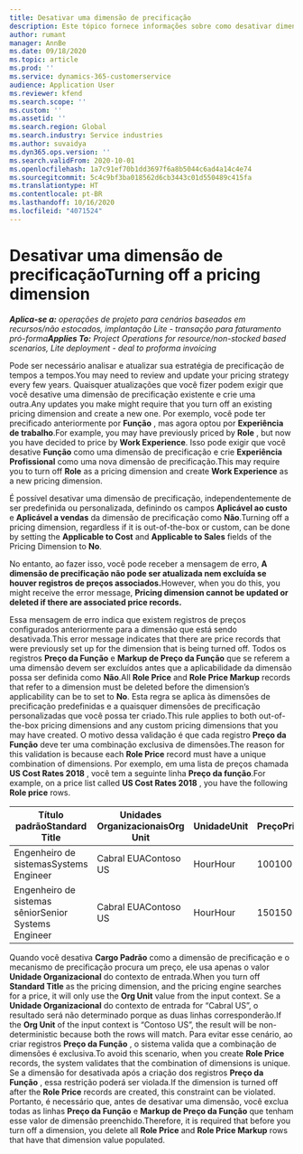 ```yaml
---
title: Desativar uma dimensão de precificação
description: Este tópico fornece informações sobre como desativar dimensões de precificação.
author: rumant
manager: AnnBe
ms.date: 09/18/2020
ms.topic: article
ms.prod: ''
ms.service: dynamics-365-customerservice
audience: Application User
ms.reviewer: kfend
ms.search.scope: ''
ms.custom: ''
ms.assetid: ''
ms.search.region: Global
ms.search.industry: Service industries
ms.author: suvaidya
ms.dyn365.ops.version: ''
ms.search.validFrom: 2020-10-01
ms.openlocfilehash: 1a7c91ef70b1dd3697f6a8b5044c6ad4a14c4e74
ms.sourcegitcommit: 5c4c9bf3ba018562d6cb3443c01d550489c415fa
ms.translationtype: HT
ms.contentlocale: pt-BR
ms.lasthandoff: 10/16/2020
ms.locfileid: "4071524"
---
```

# <a name="turning-off-a-pricing-dimension"></a><span data-ttu-id="2f3fb-103">Desativar uma dimensão de precificação</span><span class="sxs-lookup"><span data-stu-id="2f3fb-103">Turning off a pricing dimension</span></span>

<span data-ttu-id="2f3fb-104">_**Aplica-se a:** operações de projeto para cenários baseados em recursos/não estocados, implantação Lite - transação para faturamento pró-forma_</span><span class="sxs-lookup"><span data-stu-id="2f3fb-104">_**Applies To:** Project Operations for resource/non-stocked based scenarios, Lite deployment - deal to proforma invoicing_</span></span>

<span data-ttu-id="2f3fb-105">Pode ser necessário analisar e atualizar sua estratégia de precificação de tempos a tempos.</span><span class="sxs-lookup"><span data-stu-id="2f3fb-105">You may need to review and update your pricing strategy every few years.</span></span> <span data-ttu-id="2f3fb-106">Quaisquer atualizações que você fizer podem exigir que você desative uma dimensão de precificação existente e crie uma outra.</span><span class="sxs-lookup"><span data-stu-id="2f3fb-106">Any updates you make might require that you turn off an existing pricing dimension and create a new one.</span></span> <span data-ttu-id="2f3fb-107">Por exemplo, você pode ter precificado anteriormente por **Função** , mas agora optou por **Experiência de trabalho**.</span><span class="sxs-lookup"><span data-stu-id="2f3fb-107">For example, you may have previously priced by **Role** , but now you have decided to price by **Work Experience**.</span></span> <span data-ttu-id="2f3fb-108">Isso pode exigir que você desative **Função** como uma dimensão de precificação e crie **Experiência Profissional** como uma nova dimensão de precificação.</span><span class="sxs-lookup"><span data-stu-id="2f3fb-108">This may require you to turn off **Role** as a pricing dimension and create **Work Experience** as a new pricing dimension.</span></span> 

<span data-ttu-id="2f3fb-109">É possível desativar uma dimensão de precificação, independentemente de ser predefinida ou personalizada, definindo os campos **Aplicável ao custo** e **Aplicável a vendas** da dimensão de precificação como **Não**.</span><span class="sxs-lookup"><span data-stu-id="2f3fb-109">Turning off a pricing dimension, regardless if it is out-of-the-box or custom, can be done by setting the **Applicable to Cost** and **Applicable to Sales** fields of the Pricing Dimension to **No**.</span></span>

<span data-ttu-id="2f3fb-110">No entanto, ao fazer isso, você pode receber a mensagem de erro, **A dimensão de precificação não pode ser atualizada nem excluída se houver registros de preços associados.**</span><span class="sxs-lookup"><span data-stu-id="2f3fb-110">However, when you do this, you might receive the error message, **Pricing dimension cannot be updated or deleted if there are associated price records.**</span></span>

<span data-ttu-id="2f3fb-111">Essa mensagem de erro indica que existem registros de preços configurados anteriormente para a dimensão que está sendo desativada.</span><span class="sxs-lookup"><span data-stu-id="2f3fb-111">This error message indicates that there are price records that were previously set up for the dimension that is being turned off.</span></span> <span data-ttu-id="2f3fb-112">Todos os registros **Preço da Função** e **Markup de Preço da Função** que se referem a uma dimensão devem ser excluídos antes que a aplicabilidade da dimensão possa ser definida como **Não**.</span><span class="sxs-lookup"><span data-stu-id="2f3fb-112">All **Role Price** and **Role Price Markup** records that refer to a dimension must be deleted before the dimension’s applicability can be to set to **No**.</span></span> <span data-ttu-id="2f3fb-113">Esta regra se aplica às dimensões de precificação predefinidas e a quaisquer dimensões de precificação personalizadas que você possa ter criado.</span><span class="sxs-lookup"><span data-stu-id="2f3fb-113">This rule applies to both out-of-the-box pricing dimensions and any custom pricing dimensions that you may have created.</span></span> <span data-ttu-id="2f3fb-114">O motivo dessa validação é que cada registro **Preço da Função** deve ter uma combinação exclusiva de dimensões.</span><span class="sxs-lookup"><span data-stu-id="2f3fb-114">The reason for this validation is because each **Role Price** record must have a unique combination of dimensions.</span></span> <span data-ttu-id="2f3fb-115">Por exemplo, em uma lista de preços chamada **US Cost Rates 2018** , você tem a seguinte linha **Preço da função**.</span><span class="sxs-lookup"><span data-stu-id="2f3fb-115">For example, on a price list called **US Cost Rates 2018** , you have the following **Role price** rows.</span></span> 

| <span data-ttu-id="2f3fb-116">Título padrão</span><span class="sxs-lookup"><span data-stu-id="2f3fb-116">Standard Title</span></span>         | <span data-ttu-id="2f3fb-117">Unidades Organizacionais</span><span class="sxs-lookup"><span data-stu-id="2f3fb-117">Org Unit</span></span>    |<span data-ttu-id="2f3fb-118">Unidade</span><span class="sxs-lookup"><span data-stu-id="2f3fb-118">Unit</span></span>   |<span data-ttu-id="2f3fb-119">Preço</span><span class="sxs-lookup"><span data-stu-id="2f3fb-119">Price</span></span>  |<span data-ttu-id="2f3fb-120">Moeda</span><span class="sxs-lookup"><span data-stu-id="2f3fb-120">Currency</span></span>  |
| -----------------------|-------------|-------|-------|----------|
| <span data-ttu-id="2f3fb-121">Engenheiro de sistemas</span><span class="sxs-lookup"><span data-stu-id="2f3fb-121">Systems Engineer</span></span>|<span data-ttu-id="2f3fb-122">Cabral EUA</span><span class="sxs-lookup"><span data-stu-id="2f3fb-122">Contoso US</span></span>|<span data-ttu-id="2f3fb-123">Hour</span><span class="sxs-lookup"><span data-stu-id="2f3fb-123">Hour</span></span>| <span data-ttu-id="2f3fb-124">100</span><span class="sxs-lookup"><span data-stu-id="2f3fb-124">100</span></span>|<span data-ttu-id="2f3fb-125">USD</span><span class="sxs-lookup"><span data-stu-id="2f3fb-125">USD</span></span>|
| <span data-ttu-id="2f3fb-126">Engenheiro de sistemas sênior</span><span class="sxs-lookup"><span data-stu-id="2f3fb-126">Senior Systems Engineer</span></span>|<span data-ttu-id="2f3fb-127">Cabral EUA</span><span class="sxs-lookup"><span data-stu-id="2f3fb-127">Contoso US</span></span>|<span data-ttu-id="2f3fb-128">Hour</span><span class="sxs-lookup"><span data-stu-id="2f3fb-128">Hour</span></span>| <span data-ttu-id="2f3fb-129">150</span><span class="sxs-lookup"><span data-stu-id="2f3fb-129">150</span></span>| <span data-ttu-id="2f3fb-130">USD</span><span class="sxs-lookup"><span data-stu-id="2f3fb-130">USD</span></span>|


<span data-ttu-id="2f3fb-131">Quando você desativa **Cargo Padrão** como a dimensão de precificação e o mecanismo de precificação procura um preço, ele usa apenas o valor **Unidade Organizacional** do contexto de entrada.</span><span class="sxs-lookup"><span data-stu-id="2f3fb-131">When you turn off **Standard Title** as the pricing dimension, and the pricing engine searches for a price, it will only use the **Org Unit** value from the input context.</span></span> <span data-ttu-id="2f3fb-132">Se a **Unidade Organizacional** do contexto de entrada for “Cabral US”, o resultado será não determinado porque as duas linhas corresponderão.</span><span class="sxs-lookup"><span data-stu-id="2f3fb-132">If the **Org Unit** of the input context is “Contoso US”, the result will be non-deterministic because both the rows will match.</span></span> <span data-ttu-id="2f3fb-133">Para evitar esse cenário, ao criar registros **Preço da Função** , o sistema valida que a combinação de dimensões é exclusiva.</span><span class="sxs-lookup"><span data-stu-id="2f3fb-133">To avoid this scenario, when you create **Role Price** records, the system validates that the combination of dimensions is unique.</span></span> <span data-ttu-id="2f3fb-134">Se a dimensão for desativada após a criação dos registros **Preço da Função** , essa restrição poderá ser violada.</span><span class="sxs-lookup"><span data-stu-id="2f3fb-134">If the dimension is turned off after the **Role Price** records are created, this constraint can be violated.</span></span> <span data-ttu-id="2f3fb-135">Portanto, é necessário que, antes de desativar uma dimensão, você exclua todas as linhas **Preço da Função** e **Markup de Preço da Função** que tenham esse valor de dimensão preenchido.</span><span class="sxs-lookup"><span data-stu-id="2f3fb-135">Therefore, it is required that before you turn off a dimension, you delete all **Role Price** and **Role Price Markup** rows that have that dimension value populated.</span></span>

